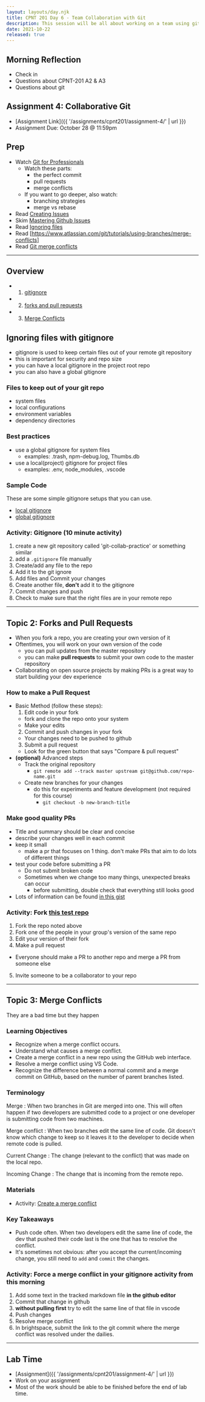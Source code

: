 ```yaml
---
layout: layouts/day.njk
title: CPNT 201 Day 6 - Team Collaboration with Git
description: This session will be all about working on a team using git. We will practice methods of .
date: 2021-10-22
released: true
---
```


## Morning Reflection

- Check in
- Questions about CPNT-201 A2 & A3
- Questions about git

## Assignment 4: Collaborative Git

- [Assignment Link]({{ '/assignments/cpnt201/assignment-4/' | url }})
- Assignment Due: October 28 @ 11:59pm

## Prep

- Watch [Git for Professionals](https://youtu.be/Uszj_k0DGsg?t=88)
  - Watch these parts:
    - the perfect commit
    - pull requests
    - merge conflicts
  - If you want to go deeper, also watch:
    - branching strategies
    - merge vs rebase
- Read [Creating Issues](https://docs.github.com/en/github/managing-your-work-on-github/creating-an-issue)
- Skim [Mastering Github Issues](https://guides.github.com/features/issues/)
- Read [Ignoring files](https://docs.github.com/en/free-pro-team@latest/github/using-git/ignoring-files)
- Read [https://www.atlassian.com/git/tutorials/using-branches/merge-conflicts]
- Read [Git merge conflicts](https://www.atlassian.com/git/tutorials/using-branches/merge-conflicts)

---

## Overview

- 1. [gitignore](#topic-1)
- 2. [forks and pull requests](#topic-2)
- 3. [Merge Conflicts](#topic-3)

## <a id="topic-1"></a> Ignoring files with gitignore

- gitignore is used to keep certain files out of your remote git repository
- this is important for security and repo size
- you can have a local gitignore in the project root repo
- you can also have a global gitignore

### Files to keep out of your git repo

- system files
- local configurations
- environment variables
- dependency directories

### Best practices

- use a global gitignore for system files
  - examples: .trash, npm-debug.log, Thumbs.db
- use a local(project) gitignore for project files
  - examples: .env, node_modules, .vscode

### Sample Code

These are some simple gitignore setups that you can use.

- [local gitignore](https://gist.github.com/lilyx13/55f2f92d520dc40de4a5129cfd70e26c)
- [global gitignore](https://gist.github.com/subfuzion/db7f57fff2fb6998a16c)

### Activity: Gitignore (10 minute activity)

1. create a new git repository called 'git-collab-practice' or something similar
2. add a `.gitignore` file manually
3. Create/add any file to the repo
4. Add it to the git ignore
5. Add files and Commit your changes
6. Create another file, **don't** add it to the gitignore
7. Commit changes and push
8. Check to make sure that the right files are in your remote repo

---

## <a id="topic-2"></a>Topic 2: Forks and Pull Requests

- When you fork a repo, you are creating your own version of it
- Oftentimes, you will work on your own version of the code
  - you can pull updates from the master repository
  - you can make **pull requests** to submit your own code to the master repository
- Collaborating on open source projects by making PRs is a great way to start building your dev experience

### How to make a Pull Request

- Basic Method (follow these steps):
  1. Edit code in your fork
  - fork and clone the repo onto your system
  - Make your edits
  2. Commit and push changes in your fork
  - Your changes need to be pushed to github
  3. Submit a pull request
  - Look for the green button that says "Compare & pull request"
- **(optional)** Advanced steps
  - Track the original repository
    - `git remote add --track master upstream git@github.com/repo-name.git`
  - Create new branches for your changes
    - do this for experiments and feature development (not required for this course)
      - `git checkout -b new-branch-title`

### Make good quality PRs

- Title and summary should be clear and concise
- describe your changes well in each commit
- keep it small
  - make a pr that focuses on 1 thing. don't make PRs that aim to do lots of different things
- test your code before submitting a PR
  - Do not submit broken code
  - Sometimes when we change too many things, unexpected breaks can occur
    - before submitting, double check that everything still looks good
- Lots of information can be found [in this gist](https://gist.github.com/mikepea/863f63d6e37281e329f8)

### Activity: Fork [this test repo](https://github.com/lilyx13/day6_gitignore-stuff)

1. Fork the repo noted above
2. Fork one of the people in your group's version of the same repo
3. Edit your version of their fork
4. Make a pull request

- Everyone should make a PR to another repo and merge a PR from someone else

5. Invite someone to be a collaborator to your repo

---

## <a id="topic-3"></a>Topic 3: Merge Conflicts

They are a bad time but they happen

### Learning Objectives

- Recognize when a merge conflict occurs.
- Understand what causes a merge conflict.
- Create a merge conflict in a new repo using the GitHub web interface.
- Resolve a merge conflict using VS Code.
- Recognize the difference between a normal commit and a merge commit on GitHub, based on the number of parent branches listed.

### Terminology

Merge
: When two branches in Git are merged into one. This will often happen if two developers are submitted code to a project or one developer is submitting code from two machines.

Merge conflict
: When two branches edit the same line of code. Git doesn't know which change to keep so it leaves it to the developer to decide when remote code is pulled.

Current Change
: The change (relevant to the conflict) that was made on the local repo.

Incoming Change
: The change that is incoming from the remote repo.

### Materials

- Activity: [Create a merge conflict](https://gist.github.com/acidtone/d8c2e285c9b25fcb7443a4f0f4e4b4e6)

### Key Takeaways

- Push code often. When two developers edit the same line of code, the dev that pushed their code last is the one that has to resolve the conflict.
- It's sometimes not obvious: after you accept the current/incoming change, you still need to `add` and `commit` the changes.

### Activity: Force a merge conflict in your gitignore activity from this morning

1. Add some text in the tracked markdown file **in the github editor**
2. Commit that change in github
3. **without pulling first** try to edit the same line of that file in vscode
4. Push changes
5. Resolve merge conflict
6. In brightspace, submit the link to the git commit where the merge conflict was resolved under the dailies.

---

## Lab Time

- [Assignment]({{ '/assignments/cpnt201/assignment-4/' | url }})
- Work on your assignment
- Most of the work should be able to be finished before the end of lab time.
